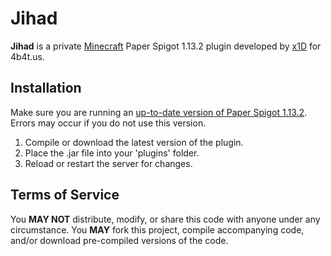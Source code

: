 # Jihad

**Jihad** is a private [Minecraft](https://minecraft.net/) Paper Spigot 1.13.2 plugin developed by [x1D](https://github.com/exwundee) for 4b4t.us.

## Installation

Make sure you are running an [up-to-date version of Paper Spigot 1.13.2](https://getbukkit.org/get/QMerkBxNGNl3EnQl8gACGfWuJnJtJuWB). Errors may occur if you do not use this version.

1. Compile or download the latest version of the plugin.
2. Place the .jar file into your 'plugins' folder.
3. Reload or restart the server for changes.

## Terms of Service

You **MAY NOT** distribute, modify, or share this code with anyone under any circumstance.
You **MAY** fork this project, compile accompanying code, and/or download pre-compiled versions of the code. 
